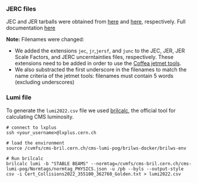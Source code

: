 ### JERC files

JEC and JER tarballs were obtained from [here](https://github.com/cms-jet/JECDatabase/tree/master/tarballs) and [here](https://github.com/cms-jet/JRDatabase/tree/master/tarballs), respectively. Full documentation [here](https://cms-jerc.web.cern.ch/Recommendations/)

**Note:** Filenames were changed: 
* We added the extensions `jec`, `jr`,`jersf`, and `junc` to the JEC, JER, JER Scale Factors, and JERC uncerntainties files, respectively. These extensions need to be added in order to use the [Coffea jetmet tools](https://coffeateam.github.io/coffea/modules/coffea.jetmet_tools.html).     
* We also substracted the first underscore in the filenames to match the name criteria of the jetmet tools: filenames must contain 5 words (excluding underscores) 

### Lumi file

To generate the `lumi2022.csv` file we used [brilcalc](https://twiki.cern.ch/twiki/bin/view/CMS/BrilcalcQuickStart), the official tool for calculating CMS luminosity.

```
# connect to lxplus
ssh <your_username>@lxplus.cern.ch

# load the environment
source /cvmfs/cms-bril.cern.ch/cms-lumi-pog/brilws-docker/brilws-env

# Run brilcalc
brilcalc lumi -b "STABLE BEAMS" --normtag=/cvmfs/cms-bril.cern.ch/cms-lumi-pog/Normtags/normtag_PHYSICS.json -u /pb --byls --output-style csv -i Cert_Collisions2022_355100_362760_Golden.txt > lumi2022.csv
```